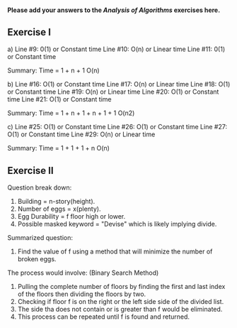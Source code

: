 #### Please add your answers to the ***Analysis of  Algorithms*** exercises here.

## Exercise I

a)
Line #9: 0(1) or Constant time
Line #10: O(n) or Linear time
Line #11: 0(1) or Constant time

Summary:
Time = 1 + n + 1
O(n)

b)
Line #16: O(1) or Constant time
Line #17: O(n) or Linear time
Line #18: O(1) or Constant time
Line #19: O(n) or Linear time
Line #20: O(1) or Constant time
Line #21: O(1) or Constant time

Summary:
Time = 1 + n + 1 + n + 1 + 1
O(n2)

c)
Line #25: O(1) or Constant time
Line #26: O(1) or Constant time
Line #27: O(1) or Constant time
Line #29: O(n) or Linear time

Summary:
Time = 1 + 1 + 1 + n
O(n)

## Exercise II

Question break down:
1. Building = n-story(height).
2. Number of eggs = x(plenty).
3. Egg Durability = f floor high or lower.
4. Possible masked keyword = "Devise" which is likely implying divide.

Summarized question:
1. Find the value of f using a method that will minimize the number of broken eggs.

The process would involve: (Binary Search Method)
1. Pulling the complete number of floors by finding the first and last index of the floors then dividing the floors by two.
2. Checking if floor f is on the right or the left side side of the divided list.
3. The side tha does not contain or is greater than f would be eliminated.
4. This process can be repeated until f is found and returned.